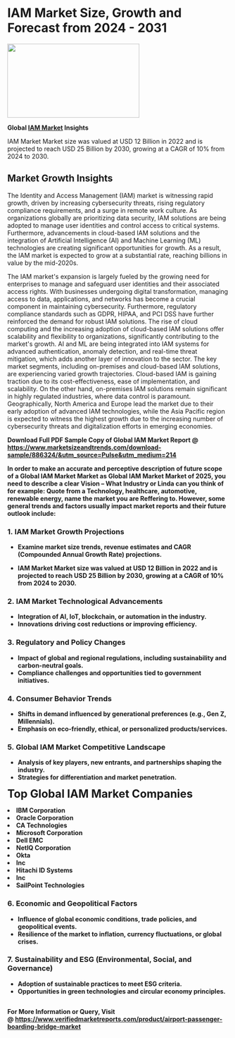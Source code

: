 <H1>IAM Market Size, Growth and Forecast from 2024 - 2031</H1><img class="aligncenter size-medium wp-image-584254" src="https://thirdeyenews.in/wp-content/uploads/2024/09/Global-Market-Research-300x168.jpeg" alt="" width="300" height="168" /><p><strong>Global&nbsp;<a href="https://www.marketsizeandtrends.com/download-sample/886324/&amp;utm_source=Pulse&amp;utm_medium=214">IAM Market</a> Insights</strong></p><p>IAM Market Market size was valued at USD 12 Billion in 2022 and is projected to reach USD 25 Billion by 2030, growing at a CAGR of 10% from 2024 to 2030.</p><p><h2>Market Growth Insights</h2> <p>The Identity and Access Management (IAM) market is witnessing rapid growth, driven by increasing cybersecurity threats, rising regulatory compliance requirements, and a surge in remote work culture. As organizations globally are prioritizing data security, IAM solutions are being adopted to manage user identities and control access to critical systems. Furthermore, advancements in cloud-based IAM solutions and the integration of Artificial Intelligence (AI) and Machine Learning (ML) technologies are creating significant opportunities for growth. As a result, the IAM market is expected to grow at a substantial rate, reaching billions in value by the mid-2020s.</p> <p><strong></strong></p> <p>The IAM market's expansion is largely fueled by the growing need for enterprises to manage and safeguard user identities and their associated access rights. With businesses undergoing digital transformation, managing access to data, applications, and networks has become a crucial component in maintaining cybersecurity. Furthermore, regulatory compliance standards such as GDPR, HIPAA, and PCI DSS have further reinforced the demand for robust IAM solutions. The rise of cloud computing and the increasing adoption of cloud-based IAM solutions offer scalability and flexibility to organizations, significantly contributing to the market's growth. AI and ML are being integrated into IAM systems for advanced authentication, anomaly detection, and real-time threat mitigation, which adds another layer of innovation to the sector. The key market segments, including on-premises and cloud-based IAM solutions, are experiencing varied growth trajectories. Cloud-based IAM is gaining traction due to its cost-effectiveness, ease of implementation, and scalability. On the other hand, on-premises IAM solutions remain significant in highly regulated industries, where data control is paramount. Geographically, North America and Europe lead the market due to their early adoption of advanced IAM technologies, while the Asia Pacific region is expected to witness the highest growth due to the increasing number of cybersecurity threats and digitalization efforts in emerging economies. <p><strong></p><p><span class=""><strong>Download Full PDF Sample Copy of Global IAM Market Report</strong> @ <a href="https://www.marketsizeandtrends.com/download-sample/886324/&amp;utm_source=Pulse&amp;utm_medium=214" target="_blank">https://www.marketsizeandtrends.com/download-sample/886324/&amp;utm_source=Pulse&amp;utm_medium=214</a></span></p><p>In order to make an accurate and perceptive description of future scope of a Global&nbsp;IAM Market Market as Global&nbsp;IAM Market Market of 2025, you need to describe a clear Vision &ndash; What Industry or Linda can you think of for example: Quote from a Technology, healthcare, automotive, renewable energy, name the market you are Reffering to. However, some general trends and factors usually impact market reports and their future outlook include:</p><h3>1.&nbsp;<strong>IAM Market Growth Projections</strong></h3><ul><li>Examine market size trends, revenue estimates and CAGR (Compounded Annual Growth Rate) projections.</li><li><p>IAM Market Market size was valued at USD 12 Billion in 2022 and is projected to reach USD 25 Billion by 2030, growing at a CAGR of 10% from 2024 to 2030.</p></li></ul><h3>2.&nbsp;<strong>IAM Market Technological Advancements</strong></h3><ul><li>Integration of AI, IoT, blockchain, or automation in the industry.</li><li>Innovations driving cost reductions or improving efficiency.</li></ul><h3>3.&nbsp;<strong>Regulatory and Policy Changes</strong></h3><ul><li>Impact of global and regional regulations, including sustainability and carbon-neutral goals.</li><li>Compliance challenges and opportunities tied to government initiatives.</li></ul><h3>4.&nbsp;<strong>Consumer Behavior Trends</strong></h3><ul><li>Shifts in demand influenced by generational preferences (e.g., Gen Z, Millennials).</li><li>Emphasis on eco-friendly, ethical, or personalized products/services.</li></ul><h3>5.&nbsp;<strong>Global IAM Market Competitive Landscape</strong></h3><ul><li>Analysis of key players, new entrants, and partnerships shaping the industry.</li><li>Strategies for differentiation and market penetration.</li></ul><p data-pm-slice="1 1 []"><span style="color: inherit; font-family: inherit; font-size: 25px;">Top Global IAM Market Companies</span></p><div class="" data-test-id=""><p><li>IBM Corporation</li><li> Oracle Corporation</li><li> CA Technologies</li><li> Microsoft Corporation</li><li> Dell EMC</li><li> NetIQ Corporation</li><li> Okta</li><li> Inc</li><li> Hitachi ID Systems</li><li> Inc</li><li> SailPoint Technologies</li></p></div><h3>6.&nbsp;<strong>Economic and Geopolitical Factors</strong></h3><ul><li>Influence of global economic conditions, trade policies, and geopolitical events.</li><li>Resilience of the market to inflation, currency fluctuations, or global crises.</li></ul><h3>7.&nbsp;<strong>Sustainability and ESG (Environmental, Social, and Governance)</strong></h3><ul><li>Adoption of sustainable practices to meet ESG criteria.</li><li>Opportunities in green technologies and circular economy principles.</li></ul><h2><strong style="font-size: 14px;">For More Information or Query, Visit @&nbsp;</strong><a style="background-color: #ffffff; font-size: 14px;" href="https://www.marketsizeandtrends.com/report/iam-market/" target="_blank">https://www.verifiedmarketreports.com/product/airport-passenger-boarding-bridge-market</a></h2>
